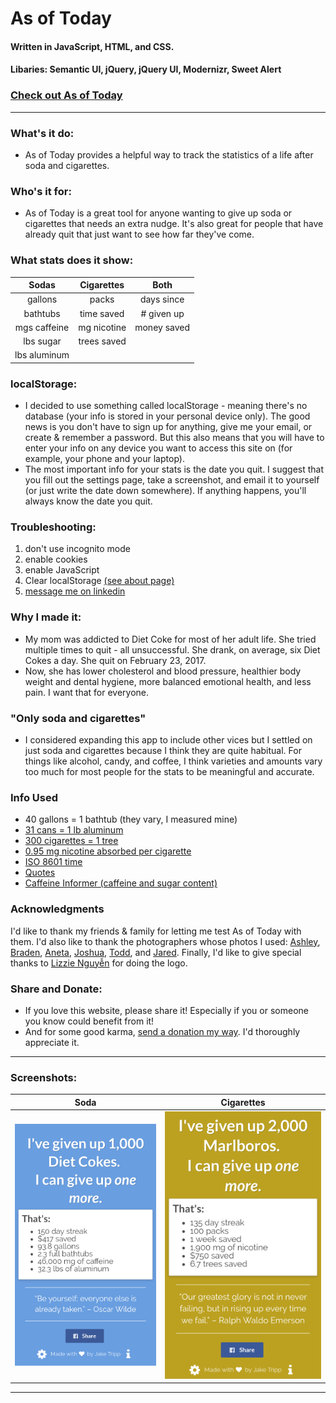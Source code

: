 # As of Today
#### Written in JavaScript, HTML, and CSS.
#### Libaries: Semantic UI, jQuery, jQuery UI, Modernizr, Sweet Alert

### [Check out As of Today](http://www.asoftoday.me "As of Today")   

- - - - 

### What's it do:
* As of Today provides a helpful way to track the statistics of a life after soda and cigarettes. 

### Who's it for:
* As of Today is a great tool for anyone wanting to give up soda or cigarettes that needs an extra nudge. It's also great for people that have already quit that just want to see how far they've come. 

### What stats does it show:
| Sodas        | Cigarettes  | Both  	   |
| :-----------:|:-----------:| :----------:|
| gallons      | packs 	     | days since  | 
| bathtubs     | time saved  | # given up  |
| mgs caffeine | mg nicotine | money saved |
| lbs sugar    | trees saved |             |
| lbs aluminum | 		     |     	       |

### localStorage:
* I decided to use something called localStorage - meaning there's no database (your info is stored in your personal device only). The good news is you don't have to sign up for anything, give me your email, or create & remember a password. But this also means that you will have to enter your info on any device you want to access this site on (for example, your phone and your laptop).
* The most important info for your stats is the date you quit. I suggest that you fill out the settings page, take a screenshot, and email it to yourself (or just write the date down somewhere). If anything happens, you'll always know the date you quit.

### Troubleshooting:
1. don't use incognito mode
2. enable cookies
3. enable JavaScript
4. Clear localStorage [(see about page)](http://www.asoftoday.me/about "About | As of Today")   
5. <a href="https://www.linkedin.com/in/jake-tripp/" target="_blank">message me on linkedin</a> 

### Why I made it:
* My mom was addicted to Diet Coke for most of her adult life. She tried multiple times to quit - all unsuccessful. She drank, on average, six Diet Cokes a day. She quit on February 23, 2017.
* Now, she has lower cholesterol and blood pressure, healthier body weight and dental hygiene, more balanced emotional health, and less pain. I want that for everyone.

### "Only soda and cigarettes"
* I considered expanding this app to include other vices but I settled on just soda and cigarettes because I think they are quite habitual. For things like alcohol, candy, and coffee, I think varieties and amounts vary too much for most people for the stats to be meaningful and accurate.

### Info Used
* 40 gallons = 1 bathtub (they vary, I measured mine)
* <a href="http://recycleusainc.com/aluminium-cans/how-many-aluminum-cans-equal-1-pound/" target="_blank">31 cans = 1 lb aluminum</a>
* <a href="http://www.cnn.com/2017/05/31/health/tobacco-environment-who-report/" target="_blank">300 cigarettes = 1 tree</a>
* <a href="https://academic.oup.com/ntr/article/15/1/255/1112360/Determination-of-Nicotine-Absorption-from-Multiple" target="_blank">0.95 mg nicotine absorbed per cigarette</a>
* <a href="https://www.iso.org/iso-8601-date-and-time-format.html" target="_blank">ISO 8601 time</a>
* <a href="https://www.addiction.com/7215/70-best-quotes-for-addiction-recovery/" target="_blank">Quotes</a>
* <a href="https://www.caffeineinformer.com/the-caffeine-database" target="_blank">Caffeine Informer (caffeine and sugar content)</a>

### Acknowledgments
I'd like to thank my friends &amp; family for letting me test As of Today with them. I'd also like to thank the photographers whose photos I used: <a target="_blank" title="Ashley Knedler" href="https://unsplash.com/@aknedler">Ashley</a>, <a target="_blank" title="Braden Collum" href="https://unsplash.com/@bradencollum">Braden</a>, <a target="_blank" title="Aneta Ivanova" href="https://unsplash.com/@anetaivanova">Aneta</a>, <a target="_blank" title="Joshua Earle" href="https://unsplash.com/@joshuaearle">Joshua</a>, <a target="_blank" title="Todd Quackenbush" href="https://unsplash.com/@toddquackenbush">Todd</a>, and <a target="_blank" title="Jared Erondu" href="https://unsplash.com/@erondu">Jared</a>. Finally, I'd like to give special thanks to <a href="http://lizzienguyen.com/" target="_blank" title="Lizzie Nguy&#7877;n">Lizzie Nguy&#7877;n</a> for doing the logo.

### Share and Donate:
* If you love this website, please share it! Especially if you or someone you know could benefit from it!
* And for some good karma, [send a donation my way](https://www.paypal.me/jmtripp/10usd). I'd thoroughly appreciate it.

- - - - 

### Screenshots:

Soda             |  Cigarettes
:-------------------------:|:-------------------------:
![Stats for soda](images/soda.jpg)  |  ![Stats for cigarettes](images/cigarettes.jpg)

- - - - 


